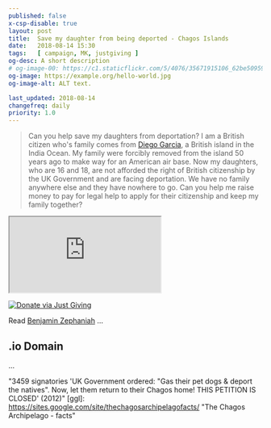```yaml
---
published: false
x-csp-disable: true
layout: post
title:  Save my daughter from being deported - Chagos Islands
date:   2018-08-14 15:30
tags:   [ campaign, MK, justgiving ]
og-desc: A short description
# og-image-00: https://c1.staticflickr.com/5/4076/35671915106_62be509598_z.jpg
og-image: https://example.org/hello-world.jpg
og-image-alt: ALT text.

last_updated: 2018-08-14
changefreq: daily
priority: 1.0
---
```



> Can you help save my daughters from deportation?
> I am a British citizen who's family comes from [Diego Garcia][], a British island in the India Ocean.
> My family were forcibly removed from the island 50 years ago to make way for an American air base.
> Now my daughters, who are 16 and 18, are not afforded the right of
> British citizenship by the UK Government and are facing deportation.
> We have no family anywhere else and they have nowhere to go.
> Can you help me raise money to pay for legal help to apply for their citizenship and keep my family together?


<iframe src="https://youtube.com/embed/eKpgbJW59fU"></iframe>

[![Donate via Just Giving][jg-image]][justgiving]

Read [Benjamin Zephaniah][guardian] ...

<!-- <div id="jg-widget-jeanette-valentin-794"></div>
<script>
(function () {
  var id = "jg-widget-jeanette-valentin-794", doc = document,
  pfx = 'https'; /* (window.location.toString().indexOf("https")==0)?"https":"http"; */
  var el = doc.getElementById(id);
  if (el) {
    var js = doc.createElement('script');
    js.src = pfx + "://widgets.justgiving.com/fundraisingpage/jeanette-valentin?enc=ZT1qZy13aWRnZXQtamVhbmV0dGUtdmFsZW50aW4tNzk0Jnc9NDAwJmI9aW1hZ2UsZG9uYXRlLGZ1bmRyYWlzZSZpYj10aXRsZSxzdW1tYXJ5LHByb2dyZXNzLHJhaXNlZCx0YXJnZXQ%3D";
    el.parentNode.insertBefore(js, el);
  }
})();
</script> -->

## .io Domain ##

...

[Diego Garcia]: https://en.wikipedia.org/wiki/Diego_Garcia
  "Diego Garcia is an atoll ... in the central Indian Ocean, and the largest of 60 small islands comprising the Chagos Archipelago. (Wikipedia)"
[wp-image]: https://upload.wikimedia.org/wikipedia/commons/f/f4/Diegogarcia.jpg
[yt]: https://youtu.be/eKpgbJW59fU
  "Save my daughter from being deported - Chagos Islands / Diego Garcia (BBC Look East news, 08-August-2018, © BBC)"
[justgiving]: https://justgiving.com/crowdfunding/jeanette-valentin "Donate via JustGiving"
[JG-image]: https://pbs.twimg.com/card_img/1029358521417117696/72sFKOQR?format=jpg&name=600x314
[JG help]: https://help.justgiving.com/hc/en-us/articles/201320952-Build-a-widget-for-your-website-or-blog
[JG widget]: https://widgets.justgiving.com/builder/fundraisingpage#!_jeanette-valentin
[pinboard]: https://pinboard.in/u:ndf/t:chagos
[guardian]: https://theguardian.com/commentisfree/2018/jan/16/britains-shameful-treatment-chagos-islanders-must-end
  "Britain’s shameful treatment of Chagos islanders must end, by Benjamin Zephaniah, Guardian, January 2018."
[inews]: https://inews.co.uk/news/politics/the-next-windrush-chagos-islanders-call-for-changes-to-immigration-status/
  "The next Windrush? Chagos Islanders call for changes to immigration status, by Richard Vaughn, I-News, April 2018."
[inews-img]: https://res.cloudinary.com/jpress/image/fetch/c_fill,f_auto,q_auto:eco,w_1089/https://inews.co.uk/wp-content/uploads/2018/04/Capture-6.jpg
[io]: https://independent.co.uk/news/uk/politics/government-accused-of-profiting-from-sales-of-chagos-islands-io-domain-name-9574316.html
"Government accused of profiting from sales of Chagos Islands '.io' domain name, by Cahal Milmo @cahalmilmo, The Independent, 30 June 2014"
[support]: https://www.chagossupport.org.uk/ "UK Chagos Support Association"
[5 mins]: https://www.chagossupport.org.uk/chagos-in-five-minutes "Chagos in Five Minutes"
[petition]: https://secure.avaaz.org/en/petition/Give_the_Chagos_islanders_the_right_to_return_home/?copy
"3459 signatories 'UK Government ordered: "Gas their pet dogs & deport the natives". Now, let them return to their Chagos home! THIS PETITION IS CLOSED' (2012)"
[ggl]: https://sites.google.com/site/thechagosarchipelagofacts/ "The Chagos Archipelago - facts"

[webmaster]: https://www.thewebmaster.com/hosting/2016/feb/27/io-tld-top-level-domain/
  ".IO TLD — A popular top level domain mired with injustice, 2016"
[lords]: https://publications.parliament.uk/pa/ld/ldtoday/writtens/11082014.htm#hdg-Internet
  "Asked by Lord Avebury: To ask Her Majesty’s Government what if any financial arrangements they have with the Internet Computer Bureau which allow the latter to make money from the sale of dependent territory domain names.[HL1060], 2014"

[End]: //.

